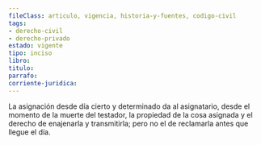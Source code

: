 ```yaml
---
fileClass: articulo, vigencia, historia-y-fuentes, codigo-civil
tags:
- derecho-civil
- derecho-privado
estado: vigente
tipo: inciso
libro:
titulo:
parrafo:
corriente-juridica:
---
```

La asignación desde día cierto y determinado da al asignatario, desde el momento de la muerte del testador, la propiedad de la cosa asignada y el derecho de enajenarla y transmitirla; pero no el de reclamarla antes que llegue el día.